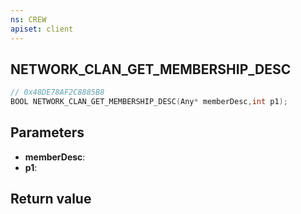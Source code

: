 ```yaml
---
ns: CREW
apiset: client
---
```

## NETWORK_CLAN_GET_MEMBERSHIP_DESC

```c
// 0x48DE78AF2C8885B8
BOOL NETWORK_CLAN_GET_MEMBERSHIP_DESC(Any* memberDesc,int p1);
```


## Parameters
* **memberDesc**:
* **p1**:

## Return value

